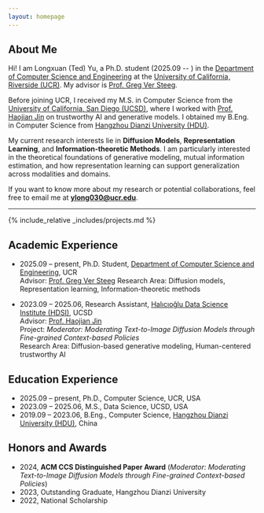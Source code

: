 ```yaml
---
layout: homepage
---
```


## About Me

Hi! I am Longxuan (Ted) Yu, a Ph.D. student (2025.09 -- ) in the <a href="https://www.cs.ucr.edu/">Department of Computer Science and Engineering</a> at the <a href="https://www.ucr.edu/">University of California, Riverside (UCR)</a>. My advisor is <a href="https://www.cs.ucr.edu/~gverstee/">Prof. Greg Ver Steeg</a>.  

Before joining UCR, I received my M.S. in Computer Science from the <a href="https://ucsd.edu/">University of California, San Diego (UCSD)</a>, where I worked with <a href="https://hao-jian.com/">Prof. Haojian Jin</a> on trustworthy AI and generative models. I obtained my B.Eng. in Computer Science from <a href="https://en.hdu.edu.cn/">Hangzhou Dianzi University (HDU)</a>.  

My current research interests lie in **Diffusion Models**, **Representation Learning**, and **Information-theoretic Methods**. I am particularly interested in the theoretical foundations of generative modeling, mutual information estimation, and how representation learning can support generalization across modalities and domains.  

If you want to know more about my research or potential collaborations, feel free to email me at **ylong030@ucr.edu**.  

---

{% include_relative _includes/projects.md %}

## Academic Experience
- 2025.09 – present, Ph.D. Student, <a href="https://www.cs.ucr.edu/">Department of Computer Science and Engineering</a>, UCR  
  Advisor: <a href="https://www.cs.ucr.edu/~gverstee/">Prof. Greg Ver Steeg</a>
  Research Area: Diffusion models, Representation learning, Information-theoretic methods  
  

- 2023.09 – 2025.06, Research Assistant, <a href="https://datascience.ucsd.edu/">Halıcıoğlu Data Science Institute (HDSI)</a>, UCSD  
  Advisor: <a href="https://hao-jian.com/">Prof. Haojian Jin</a>  
  Project: *Moderator: Moderating Text-to-Image Diffusion Models through Fine-grained Context-based Policies*  
  Research Area: Diffusion-based generative modeling, Human-centered trustworthy AI  

## Education Experience
- 2025.09 – present, Ph.D., Computer Science, UCR, USA  
- 2023.09 – 2025.06, M.S., Data Science, UCSD, USA  
- 2019.09 – 2023.06, B.Eng., Computer Science, <a href="https://en.hdu.edu.cn/">Hangzhou Dianzi University (HDU)</a>, China  

## Honors and Awards
- 2024, **ACM CCS Distinguished Paper Award** (*Moderator: Moderating Text-to-Image Diffusion Models through Fine-grained Context-based Policies*)  
- 2023, Outstanding Graduate, Hangzhou Dianzi University  
- 2022, National Scholarship 







<head>
    <meta charset="UTF-8">
    <meta name="viewport" content="width=device-width, initial-scale=1.0">
    <title>Gallery</title>
    <style>
        .gallery {
            display: grid;
            grid-template-columns: repeat(auto-fill, minmax(150px, 1fr)); /* Adapts number of columns based on screen size */
            grid-gap: 10px; /* Spacing between items */
            padding: 10px; /* Padding around the gallery */
        }

        .gallery .item {
            display: flex;
            flex-direction: column; /* Stack image and text vertically */
            align-items: center; /* Center-align items */
        }

        .gallery img {
            width: 100%; /* Images take full width of their container */
            height: 85px; /* Fixed height for all images */
            object-fit: cover; /* Crop to cover the container, preserving aspect ratio */
            border-radius: 8px; /* Rounded corners (optional) */
        }

        .description {
            text-align: center; /* Center-align text */
            padding-top: 5px; /* Space between image and text */
            color: #666; /* Light grey text color, adjust as needed */
            font-size: 0.8em; /* Smaller font size for descriptions */
        }
    </style>


    
    <!-- <style>
        .gallery {
            display: grid;
            grid-template-columns: repeat(auto-fill, minmax(150px, 1fr)); /* Adapts number of columns based on screen size */
            grid-gap: 10px; /* Spacing between items */
            padding: 10px; /* Padding around the gallery */
        }

        .gallery .item {
            display: flex;
            flex-direction: column; /* Stack image and text vertically */
            align-items: center; /* Center-align items */
        }

        .gallery img {
            width: 100%; /* Images take full width of their container */
            height: auto; /* Maintain aspect ratio */
            border-radius: 8px; /* Rounded corners (optional) */
        }

        .description {
            text-align: center; /* Center-align text */
            padding-top: 5px; /* Space between image and text */
            color: #666; /* Light grey text color, adjust as needed */
            font-size: 0.8em; /* Smaller font size for descriptions */
        }
    </style> -->



</head>
<body>
    <h2>Life Moments</h2>
    <div class="gallery">
        <!-- Each item in the gallery includes an image and a description -->
        <div class="item">
            <img src="assets/img/moments/Coronado.jpg" alt="Coronado Beach">
            <div class="description">Coronado Beach</div>
        </div>
        <div class="item">
            <img src="assets/img/moments/Potato_Chip_Rock.jpg" alt="Potato Chip Rock">
            <div class="description">Potato Chip Rock</div>
        </div>
        <div class="item">
            <img src="assets/img/moments/Shanghai.jpg" alt="Shanghai Skyline">
            <div class="description">Shanghai Skyline</div>
        </div>
        <div class="item">
            <img src="assets/img/moments/gf's fired rice.jpg" alt="GF's Fried Rice">
            <div class="description">GF's Fried Rice</div>
        </div>
        <div class="item">
            <img src="assets/img/moments/hiking_1.jpg" alt="Hiking Trail">
            <div class="description">Hiking Trail</div>
        </div>
        <div class="item">
            <img src="assets/img/moments/hiking_2.jpg" alt="Hiking Trail">
            <div class="description">Hiking Trail</div>
        </div>
        <div class="item">
            <img src="assets/img/moments/hiking_4.jpg" alt="Hiking Overlook">
            <div class="description">Hiking Overlook</div>
        </div>
        <div class="item">
            <img src="assets/img/moments/paino.jpg" alt="Piano Practice">
            <div class="description">Piano Practice</div>
        </div>
        <div class="item">
            <img src="assets/img/moments/random_flower.jpg" alt="Blooming Flowers">
            <div class="description">Blooming Flowers</div>
        </div>
        <div class="item">
            <img src="assets/img/moments/stars.jpg" alt="Starry Night">
            <div class="description">Starry Night</div>
        </div>
        <div class="item">
            <img src="assets/img/moments/whiteMountain.jpg" alt="White Mountain">
            <div class="description">White Mountain</div>
        </div>
         <div class="item">
            <img src="assets/img/moments/sunset.jpg" alt="SD Sunset">
            <div class="description">La Jolla Sunset</div>
        </div>
    </div>
</body>




<script type="text/javascript" id="mapmyvisitors" src="//mapmyvisitors.com/map.js?d=1OL4KYXswQB7_QtL579x0AO8vPCLmYogJvHv2DawZg8&cl=ffffff&w=a"></script>
